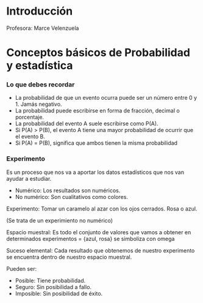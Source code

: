 # Introducción

Profesora: Marce Velenzuela

# Conceptos básicos de Probabilidad y estadística

### Lo que debes recordar
- La probabilidad de que un evento ocurra puede ser un número entre 0 y 1. Jamás negativo.
- La probabilidad puede escribirse en forma de fracción, decimal o porcentaje.
- La probabilidad del evento A suele escribirse como P(A).
- Si P(A) > P(B), el evento A tiene una mayor probabilidad de ocurrir que el evento B.
- Si P(A) = P(B), significa que ambos tienen la misma probabilidad 

### Experimento

Es un proceso que nos va a aportar los datos estadísticos que nos van ayudar a estudiar.

- Numérico: Los resultados son numéricos.
- No numérico: Son cualitativos como colores.

Experimento: Tomar un caramelo al azar con los ojos cerrados. Rosa o azul.

(Se trata de un experimiento no numérico)

Espacio muestral: Es todo el conjunto de valores que vamos a obtener en determinados experimentos = {azul, rosa} se simboliza con omega

Suceso elemental: Cada resultado que obtenemos de nuestro experimento se encuentra dentro de nuestro espacio muestral.

Pueden ser:
- Posible: Tiene probabilidad.
- Seguro: Sin posibilidad a fallo.
- Imposible: Sin posibilidad de éxito.



